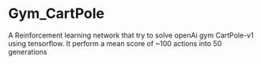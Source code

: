# Gym_CartPole
A Reinforcement learning network that try to solve openAi gym CartPole-v1 using tensorflow. It perform a mean score of ~100 actions into 50 generations
